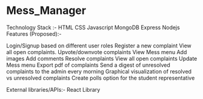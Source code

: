 # Mess_Manager
Technology Stack :- 
HTML
CSS
Javascript
MongoDB
Express
Nodejs
Features (Proposed):- 

Login/Signup based on different user roles 
Register a new complaint
View all open complaints.
Upvote/downvote complaints
View Mess menu
Add images
Add comments
Resolve complaints
View all open complaints
Update Mess menu
Export pdf of complaints
Send a digest of unresolved complaints to the admin every morning
Graphical visualization of resolved vs unresolved complaints
Create polls option for the student representative

External libraries/APIs:-
React Library
